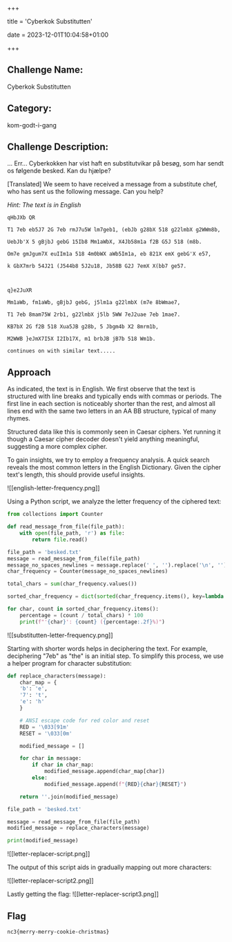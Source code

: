 
+++

title = 'Cyberkok Substitutten'

date = 2023-12-01T10:04:58+01:00

+++

  

## Challenge Name:

  

Cyberkok Substitutten

  

## Category:

  

kom-godt-i-gang

  

## Challenge Description:

  

... Err... Cyberkokken har vist haft en substitutvikar på besøg, som har sendt os følgende besked. Kan du hjælpe?

[Translated]
We seem to have received a message from a substitute chef, who has sent us the following message. Can you help?

*Hint: The text is in English*

  
```
qHbJXb QR

T1 7eb eb5J7 2G 7eb rmJ7u5W lm7geb1, (ebJb g28bX 518 g22lmbX g2WWm8b,

UebJb'X 5 gBjbJ gebG 15Ib8 Mm1aWbX, X4Jb58m1a f2B G5J 518 (m8b.

Om7e gmJgum7X euIIm1a 518 4m0bWX aWb5Im1a, eb 821X emX gebG'X e57,

k GbX7mrb 54J21 (J544b8 5J2u18, Jb58B G2J 7emX X(bb7 ge57.

  

q}e2JuXR

Mm1aWb, fm1aWb, gBjbJ gebG, j5lm1a g22lmbX (m7e 8bWmae7,

T1 7eb 8mam75W 2rb1, g22lmbX j5lb 5WW 7eJ2uae 7eb 1mae7.

KB7bX 2G f2B 518 Xua5JB g28b, 5 Jbgm4b X2 8mrm1b,

M2WWB }eJmX7I5X I2Ib17X, m1 brbJB jB7b 518 Wm1b.

continues on with similar text.....
```

## Approach
As indicated, the text is in English. We first observe that the text is structured with line breaks and typically ends with commas or periods. The first line in each section is noticeably shorter than the rest, and almost all lines end with the same two letters in an AA BB structure, typical of many rhymes.

Structured data like this is commonly seen in Caesar ciphers. Yet running it though a Caesar cipher decoder doesn't yield anything meaningful, suggesting a more complex cipher.

To gain insights, we try to employ a frequency analysis. A quick search reveals the most common letters in the English Dictionary. Given the cipher text's length, this should provide useful insights.

![[english-letter-frequency.png]]

Using a Python script, we analyze the letter frequency of the ciphered text:

```python
from collections import Counter

def read_message_from_file(file_path):
    with open(file_path, 'r') as file:
        return file.read()

file_path = 'besked.txt'
message = read_message_from_file(file_path)
message_no_spaces_newlines = message.replace(' ', '').replace('\n', '')
char_frequency = Counter(message_no_spaces_newlines)

total_chars = sum(char_frequency.values())

sorted_char_frequency = dict(sorted(char_frequency.items(), key=lambda item: item[1], reverse=True))

for char, count in sorted_char_frequency.items():
    percentage = (count / total_chars) * 100
    print(f"'{char}': {count} ({percentage:.2f}%)")
```
![[substitutten-letter-frequency.png]]

Starting with shorter words helps in deciphering the text. For example, deciphering "7eb" as "the" is an initial step. To simplify this process, we use a helper program for character substitution:

```python
def replace_characters(message):
    char_map = {
    'b': 'e',
    '7': 't',
    'e': 'h'
    }

    # ANSI escape code for red color and reset
    RED = '\033[91m'
    RESET = '\033[0m'

    modified_message = []

    for char in message:
        if char in char_map:
            modified_message.append(char_map[char])
        else:
            modified_message.append(f"{RED}{char}{RESET}")

    return ''.join(modified_message)

file_path = 'besked.txt'

message = read_message_from_file(file_path)
modified_message = replace_characters(message)

print(modified_message)
```

![[letter-replacer-script.png]]

The output of this script aids in gradually mapping out more characters:

![[letter-replacer-script2.png]]

Lastly getting the flag:
![[letter-replacer-script3.png]]

## Flag
```
nc3{merry-merry-cookie-christmas}
```

